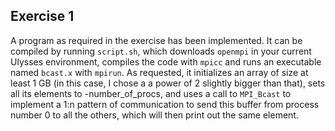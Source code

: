 ## Exercise 1
A program as required in the exercise has been implemented. It can be compiled by running `script.sh`, which downloads `openmpi` in your current Ulysses environment, compiles the code with `mpicc` and runs an executable named `bcast.x` with `mpirun`.
As requested, it initializes an array of size at least 1 GB (in this case, I chose a a power of 2 slightly bigger than that), sets all its elements to -number_of_procs, and uses a call to `MPI_Bcast` to implement a 1:n pattern of communication to send this buffer from process number 0 to all the others, which will then print out the same element. 
